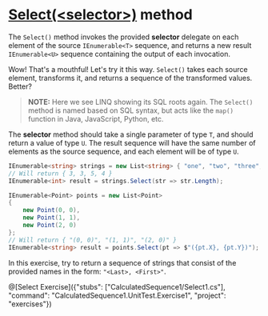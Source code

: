 [//]: # (GENERATED FILE -- DO NOT EDIT)
# [Select(&lt;selector&gt;)](https://msdn.microsoft.com/en-us/library/bb548891%28v=vs.110%29.aspx) method
The `Select()` method invokes the provided **selector** delegate on each element of the source `IEnumerable<T>` sequence, and returns a new result `IEnumerable<U>` sequence containing the output of each invocation.

Wow! That's a mouthful! Let's try it this way. `Select()` takes each source element, transforms it, and returns a sequence of the transformed values. Better?

> **NOTE:** Here we see LINQ showing its SQL roots again. The `Select()` method is named based on SQL syntax, but acts like the `map()` function in Java, JavaScript, Python, etc.

The **selector** method should take a single parameter of type `T`, and should return a value of type `U`. The result sequence will have the same number of elements as the source sequence, and each element will be of type `U`.

```csharp
IEnumerable<string> strings = new List<string> { "one", "two", "three", "four" };
// Will return { 3, 3, 5, 4 }
IEnumerable<int> result = strings.Select(str => str.Length);
```

```csharp
IEnumerable<Point> points = new List<Point>
{
    new Point(0, 0),
    new Point(1, 1),
    new Point(2, 0)
};
// Will return { "(0, 0)", "(1, 1)", "(2, 0)" }
IEnumerable<string> result = points.Select(pt => $"({pt.X}, {pt.Y})");
```

In this exercise, try to return a sequence of strings that consist of the provided names in the form: `"<Last>, <First>"`.

@[Select Exercise]({"stubs": ["CalculatedSequence1/Select1.cs"], "command": "CalculatedSequence1.UnitTest.Exercise1", "project": "exercises"})
